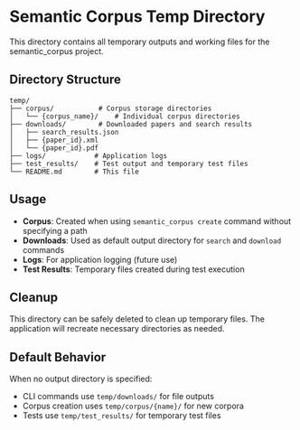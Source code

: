 # Semantic Corpus Temp Directory

This directory contains all temporary outputs and working files for the semantic_corpus project.

## Directory Structure

```
temp/
├── corpus/           # Corpus storage directories
│   └── {corpus_name}/    # Individual corpus directories
├── downloads/        # Downloaded papers and search results
│   ├── search_results.json
│   ├── {paper_id}.xml
│   └── {paper_id}.pdf
├── logs/            # Application logs
├── test_results/    # Test output and temporary test files
└── README.md        # This file
```

## Usage

- **Corpus**: Created when using `semantic_corpus create` command without specifying a path
- **Downloads**: Used as default output directory for `search` and `download` commands
- **Logs**: For application logging (future use)
- **Test Results**: Temporary files created during test execution

## Cleanup

This directory can be safely deleted to clean up temporary files. The application will recreate necessary directories as needed.

## Default Behavior

When no output directory is specified:
- CLI commands use `temp/downloads/` for file outputs
- Corpus creation uses `temp/corpus/{name}/` for new corpora
- Tests use `temp/test_results/` for temporary test files

